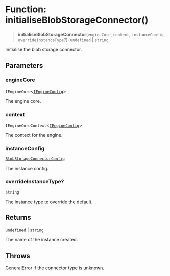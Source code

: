 # Function: initialiseBlobStorageConnector()

> **initialiseBlobStorageConnector**(`engineCore`, `context`, `instanceConfig`, `overrideInstanceType`?): `undefined` \| `string`

Initialise the blob storage connector.

## Parameters

### engineCore

`IEngineCore`\<[`IEngineConfig`](../interfaces/IEngineConfig.md)\>

The engine core.

### context

`IEngineCoreContext`\<[`IEngineConfig`](../interfaces/IEngineConfig.md)\>

The context for the engine.

### instanceConfig

[`BlobStorageConnectorConfig`](../type-aliases/BlobStorageConnectorConfig.md)

The instance config.

### overrideInstanceType?

`string`

The instance type to override the default.

## Returns

`undefined` \| `string`

The name of the instance created.

## Throws

GeneralError if the connector type is unknown.
